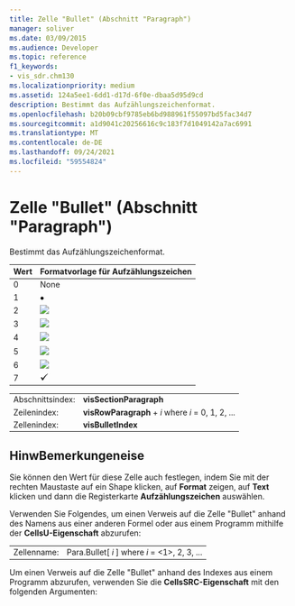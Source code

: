 ```yaml
---
title: Zelle "Bullet" (Abschnitt "Paragraph")
manager: soliver
ms.date: 03/09/2015
ms.audience: Developer
ms.topic: reference
f1_keywords:
- vis_sdr.chm130
ms.localizationpriority: medium
ms.assetid: 124a5ee1-6dd1-d17d-6f0e-dbaa5d95d9cd
description: Bestimmt das Aufzählungszeichenformat.
ms.openlocfilehash: b20b09cbf9785eb6bd988961f55097bd5fac34d7
ms.sourcegitcommit: a1d9041c20256616c9c183f7d1049142a7ac6991
ms.translationtype: MT
ms.contentlocale: de-DE
ms.lasthandoff: 09/24/2021
ms.locfileid: "59554824"
---
```

# <a name="bullet-cell-paragraph-section"></a>Zelle "Bullet" (Abschnitt "Paragraph")

Bestimmt das Aufzählungszeichenformat.
  
|**Wert**|**Formatvorlage für Aufzählungszeichen**|
|:-----|:-----|
|0  <br/> |None  <br/> |
|1  <br/> |![](media/IC_Bullet1_ZA07645847.gif)           <br/> |
|2  <br/> |![](media/IC_Bullet2_ZA07645848.gif)           <br/> |
|3  <br/> |![](media/IC_Bullet3_ZA07645849.gif)           <br/> |
|4   <br/> |![](media/IC_Bullet4_ZA07645851.gif)           <br/> |
|5  <br/> |![](media/IC_Bullet5_ZA07645852.gif)           <br/> |
|6   <br/> |![](media/IC_Bullet6_ZA07645853.gif)           <br/> |
|7   <br/> |![](media/IC_Bullet7_ZA07645854.gif)           <br/> |
   
|||
|:-----|:-----|
|Abschnittsindex:  <br/> |**visSectionParagraph** <br/> |
|Zeilenindex:  <br/> |**visRowParagraph**  +   *i* where *i* = 0, 1, 2, ...  <br/> |
|Zellenindex:  <br/> |**visBulletIndex** <br/> |
   
## <a name="remarks"></a>HinwBemerkungeneise

Sie können den Wert für diese Zelle auch festlegen, indem Sie mit der rechten Maustaste auf ein Shape klicken, auf **Format** zeigen, auf **Text** klicken und dann die Registerkarte **Aufzählungszeichen** auswählen. 
  
Verwenden Sie Folgendes, um einen Verweis auf die Zelle "Bullet" anhand des Namens aus einer anderen Formel oder aus einem Programm mithilfe der **CellsU-Eigenschaft** abzurufen: 
  
|||
|:-----|:-----|
|Zellenname:  <br/> |Para.Bullet[ *i*  ] where  *i*  = <1>, 2, 3, ...  <br/> |
   
Um einen Verweis auf die Zelle "Bullet" anhand des Indexes aus einem Programm abzurufen, verwenden Sie die **CellsSRC-Eigenschaft** mit den folgenden Argumenten: 
  


